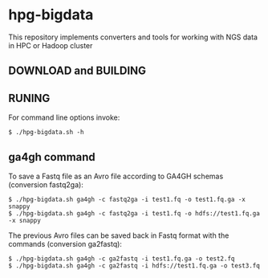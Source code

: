 # hpg-bigdata
This repository implements converters and tools for working with NGS data in HPC or Hadoop cluster

DOWNLOAD and BUILDING
---------------------

RUNING
-------

  For command line options invoke:

    $ ./hpg-bigdata.sh -h



ga4gh command
-------------

  To save a Fastq file as an Avro file according to GA4GH schemas (conversion fastq2ga):
   
    $ ./hpg-bigdata.sh ga4gh -c fastq2ga -i test1.fq -o test1.fq.ga -x snappy
    $ ./hpg-bigdata.sh ga4gh -c fastq2ga -i test1.fq -o hdfs://test1.fq.ga -x snappy

  The previous Avro files can be saved back in Fastq format with the commands (conversion ga2fastq):
   
    $ ./hpg-bigdata.sh ga4gh -c ga2fastq -i test1.fq.ga -o test2.fq
    $ ./hpg-bigdata.sh ga4gh -c ga2fastq -i hdfs://test1.fq.ga -o test3.fq 
    
   